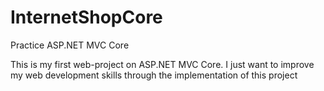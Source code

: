 # InternetShopCore
Practice ASP.NET MVC Core

This is my first web-project on ASP.NET MVC Core. I just want to improve my web development skills through the implementation of this project

